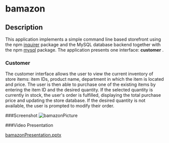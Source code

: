 # bamazon
## Description

This application implements a simple command line based storefront using the npm [inquirer](https://www.npmjs.com/package/inquirer) package and the MySQL database backend together with the npm [mysql](https://www.npmjs.com/package/mysql) package. The application presents one interface: **customer** .


### Customer 

The customer interface allows the user to view the current inventory of store items: item IDs, product name, department in which the item is located and price. The user is then able to purchase one of the existing items by entering the item ID and the desired quantity. If the selected quantity is currently in stock, the user's order is fulfilled, displaying the total purchase price and updating the store database. If the desired quantity is not available, the user is prompted to modify their order.

###Screenshot
![bamazonPicture](https://user-images.githubusercontent.com/46613441/56402115-0bf0f500-622a-11e9-8d0a-5aa6f26177f5.png)


###Video Presentation

[bamazonPresentation.pptx](https://github.com/dacicus75/bamazon/files/3096799/bamazonPresentation.pptx)
